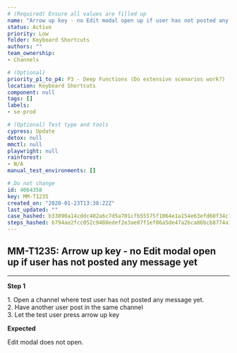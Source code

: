 ```yaml
---
# (Required) Ensure all values are filled up
name: "Arrow up key - no Edit modal open up if user has not posted any message yet"
status: Active
priority: Low
folder: Keyboard Shortcuts
authors: ""
team_ownership: 
- Channels

# (Optional)
priority_p1_to_p4: P3 - Deep Functions (Do extensive scenarios work?)
location: Keyboard Shortcuts
component: null
tags: []
labels: 
- se-prod

# (Optional) Test type and tools
cypress: Update
detox: null
mmctl: null
playwright: null
rainforest: 
- N/A
manual_test_environments: []

# Do not change
id: 4064358
key: MM-T1235
created_on: "2020-01-23T13:38:22Z"
last_updated: ""
case_hashed: b33890a14cddc402a6c7d5a701cfb55575f1064e1a154e63efd60f34c192199703b26e0c9b7f5ced42763d5e08410e88
steps_hashed: b794ae2fcc052c9488edef2e3ae87f1ef06a5de47a2bca86bcb8774a10f4b75735b3a4ba1f448e2c355f1c2133343118
---
```


<!-- (Auto-generated) Based on frontmatter's "key" and "name" -->

## MM-T1235: Arrow up key - no Edit modal open up if user has not posted any message yet

---

**Step 1**

1\. Open a channel where test user has not posted any message yet.\
2\. Have another user post in the same channel\
3\. Let the test user press arrow up key

**Expected**

Edit modal does not open.
